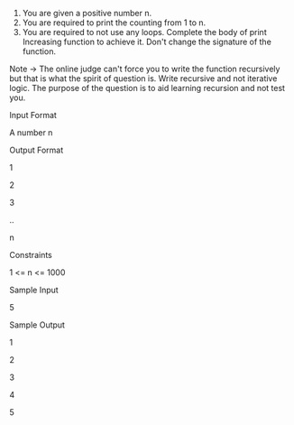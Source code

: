 1. You are given a positive number n.
2. You are required to print the counting from 1 to n.
3. You are required to not use any loops. Complete the body of print Increasing function to achieve it. Don't change the signature of the function.

Note -> The online judge can't force you to write the function recursively but that is what the spirit of question is. Write recursive and not iterative logic. The purpose of the question is to aid learning recursion and not test you.

Input Format

A number n

Output Format

1

2

3

..

n

Constraints

1 <= n <= 1000

Sample Input

5

Sample Output

1

2

3

4

5
